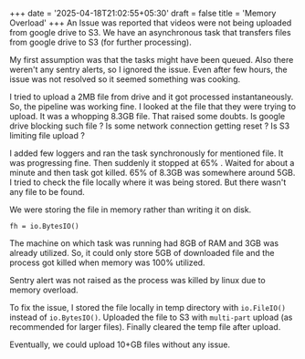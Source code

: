+++
date = '2025-04-18T21:02:55+05:30'
draft = false
title = 'Memory Overload'
+++
An Issue was reported that videos were not being uploaded from google drive to S3. We have an asynchronous task that transfers files from google drive to S3 (for further processing). 

My first assumption was that the tasks might have been queued. Also there weren't any sentry alerts, so I ignored the issue. Even after few hours, the issue was not resolved so it seemed something was cooking. 

I tried to upload a 2MB file from drive and it got processed instantaneously. So, the pipeline was working fine. I looked at the file that they were trying to upload. It was a whopping 8.3GB file. That raised some doubts. Is google drive blocking such file ? Is some network connection getting reset ? Is S3 limiting file upload ? 

I added few loggers and ran the task synchronously for mentioned file. It was progressing fine. Then suddenly it stopped at 65% . Waited for about a minute and then task got killed. 65% of 8.3GB was somewhere around 5GB. I tried to check the file locally where it was being stored. But there wasn't any file to be found. 

We were storing the file in memory rather than writing it on disk. 
```
fh = io.BytesIO()
```
The machine on which task was running had 8GB of RAM and 3GB was already utilized. So, it could only store 5GB of downloaded file and the process got killed when memory was 100% utilized. 

Sentry alert was not raised as the process was killed by linux due to memory overload. 

To fix the issue, I stored the file locally in temp directory with `io.FileIO()` instead of `io.BytesIO()`. Uploaded the file to S3 with `multi-part` upload (as recommended for larger files). Finally cleared the temp file after upload. 

Eventually, we could upload 10+GB files without any issue. 